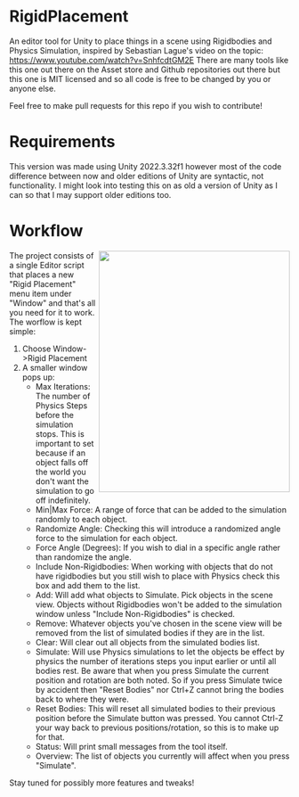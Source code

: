 # RigidPlacement
An editor tool for Unity to place things in a scene using Rigidbodies and Physics Simulation, inspired by Sebastian Lague's video on the topic: https://www.youtube.com/watch?v=SnhfcdtGM2E
There are many tools like this one out there on the Asset store and Github repositories out there but this one is MIT licensed and so all code is free to be changed by you or anyone else.

Feel free to make pull requests for this repo if you wish to contribute!

# Requirements
This version was made using Unity 2022.3.32f1 however most of the code difference between now and older editions of Unity are syntactic, not functionality.
I might look into testing this on as old a version of Unity as I can so that I may support older editions too.

# Workflow
<img align="right" width="343" height="433" src="https://github.com/mads-fs/rigid-placement/assets/146040109/2efef559-4490-42b3-a7d3-7facff407026">

The project consists of a single Editor script that places a new "Rigid Placement" menu item under "Window" and that's all you need for it to work.
The worflow is kept simple:
1. Choose Window->Rigid Placement
2. A smaller window pops up:
    * Max Iterations: The number of Physics Steps before the simulation stops. This is important to set because if an object falls off the world you don't want the simulation to go off indefinitely.
    * Min|Max Force: A range of force that can be added to the simulation randomly to each object.
    * Randomize Angle: Checking this will introduce a randomized angle force to the simulation for each object.
    * Force Angle (Degrees): If you wish to dial in a specific angle rather than randomize the angle.
    * Include Non-Rigidbodies: When working with objects that do not have rigidbodies but you still wish to place with Physics check this box and add them to the list.
    * Add: Will add what objects to Simulate. Pick objects in the scene view. Objects without Rigidbodies won't be added to the simulation window unless "Include Non-Rigidbodies" is checked.
    * Remove: Whatever objects you've chosen in the scene view will be removed from the list of simulated bodies if they are in the list.
    * Clear: Will clear out all objects from the simulated bodies list.
    * Simulate: Will use Physics simulations to let the objects be effect by physics the number of iterations steps you input earlier or until all bodies rest. Be aware that when you press Simulate the current position and rotation are both noted. So if you press Simulate twice by accident then "Reset Bodies" nor Ctrl+Z cannot bring the bodies back to where they were.
    * Reset Bodies: This will reset all simulated bodies to their previous position before the Simulate button was pressed. You cannot Ctrl-Z your way back to previous positions/rotation, so this is to make up for that.
    * Status: Will print small messages from the tool itself.
    * Overview: The list of objects you currently will affect when you press "Simulate".

Stay tuned for possibly more features and tweaks!
